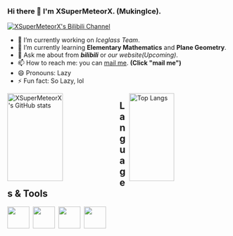### Hi there 👋 I'm XSuperMeteorX. (MukingIce).
[![XSuperMeteorX's Bilibili Channel](https://img.shields.io/badge/Bilibili-MukingIce-ff69b4?style=flat&logo=bilibili)](https://space.bilibili.com/382123050)
- 🔭 I’m currently working on *Iceglass Team*.
- 🌱 I’m currently learning **Elementary Mathematics** and **Plane Geometry**.
- 💬 Ask me about from __*bilibili*__ or *our website(Upcoming)*.
- 📫 How to reach me: you can [mail me](mailto:saffronwalk2137@foxmail.com). **(Click "mail me")**
- 😄 Pronouns: Lazy
- ⚡ Fun fact: So Lazy, lol

<img align="left" title="XSuperMeteorX's GitHub stats" src="https://github-readme-stats-git-masterrstaa-rickstaa.vercel.app/api?username=XSuperMeteorX&show_icons=true&count_private=true&theme=tokyonight" width="50%" height="200px" />

<img align="right" title="Top Langs" src="https://github-readme-stats-git-masterrstaa-rickstaa.vercel.app/api/top-langs/?username=anuraghazra&layout=compact" width="45%" height="200px"/>

## Languages & Tools

<img src="https://cdn.jsdelivr.net/gh/devicons/devicon/icons/nodejs/nodejs-original.svg" width="50px" height="50px" />&nbsp;
<img src="https://cdn.jsdelivr.net/gh/devicons/devicon/icons/javascript/javascript-original.svg" width="50px" height="50px" />&nbsp;
<img src="https://cdn.jsdelivr.net/gh/devicons/devicon/icons/go/go-original.svg" width="50px" height="50px" />&nbsp;
<img src="https://cdn.jsdelivr.net/gh/devicons/devicon/icons/latex/latex-original.svg" width="50px" height="50px" />&nbsp;

